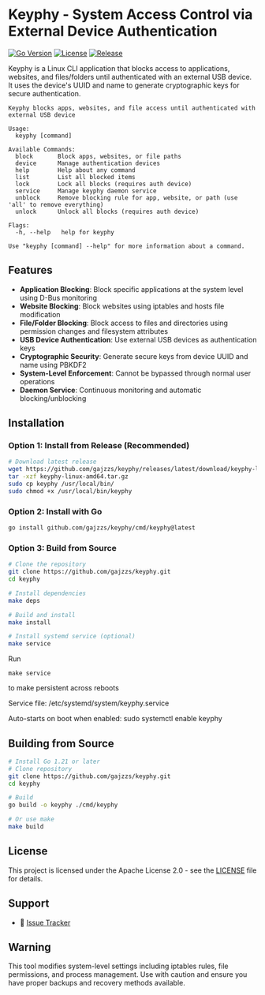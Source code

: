 # Keyphy - System Access Control via External Device Authentication

[![Go Version](https://img.shields.io/badge/Go-1.21+-blue.svg)](https://golang.org/)
[![License](https://img.shields.io/badge/License-Apache%202.0-blue.svg)](LICENSE)
[![Release](https://img.shields.io/github/v/release/gajzzs/keyphy)](https://github.com/gajzzs/keyphy/releases)

Keyphy is a Linux CLI application that blocks access to applications, websites, and files/folders until authenticated with an external USB device. It uses the device's UUID and name to generate cryptographic keys for secure authentication.

```
Keyphy blocks apps, websites, and file access until authenticated with external USB device

Usage:
  keyphy [command]

Available Commands:
  block       Block apps, websites, or file paths
  device      Manage authentication devices
  help        Help about any command
  list        List all blocked items
  lock        Lock all blocks (requires auth device)
  service     Manage keyphy daemon service
  unblock     Remove blocking rule for app, website, or path (use 'all' to remove everything)
  unlock      Unlock all blocks (requires auth device)

Flags:
  -h, --help   help for keyphy

Use "keyphy [command] --help" for more information about a command.
```


## Features

- **Application Blocking**: Block specific applications at the system level using D-Bus monitoring
- **Website Blocking**: Block websites using iptables and hosts file modification  
- **File/Folder Blocking**: Block access to files and directories using permission changes and filesystem attributes
- **USB Device Authentication**: Use external USB devices as authentication keys
- **Cryptographic Security**: Generate secure keys from device UUID and name using PBKDF2
- **System-Level Enforcement**: Cannot be bypassed through normal user operations
- **Daemon Service**: Continuous monitoring and automatic blocking/unblocking


## Installation

### Option 1: Install from Release (Recommended)

```bash
# Download latest release
wget https://github.com/gajzzs/keyphy/releases/latest/download/keyphy-linux-amd64.tar.gz
tar -xzf keyphy-linux-amd64.tar.gz
sudo cp keyphy /usr/local/bin/
sudo chmod +x /usr/local/bin/keyphy
```

### Option 2: Install with Go

```bash
go install github.com/gajzzs/keyphy/cmd/keyphy@latest
```

### Option 3: Build from Source

```bash
# Clone the repository
git clone https://github.com/gajzzs/keyphy.git
cd keyphy

# Install dependencies
make deps

# Build and install
make install

# Install systemd service (optional)
make service
```

Run
```
make service
```
to make persistent across reboots

Service file: /etc/systemd/system/keyphy.service

Auto-starts on boot when enabled: sudo systemctl enable keyphy

## Building from Source

```bash
# Install Go 1.21 or later
# Clone repository
git clone https://github.com/gajzzs/keyphy.git
cd keyphy

# Build
go build -o keyphy ./cmd/keyphy

# Or use make
make build
```

## License

This project is licensed under the Apache License 2.0 - see the [LICENSE](LICENSE) file for details.

## Support

- 🐛 [Issue Tracker](https://github.com/gajzzs/keyphy/issues)

## Warning

This tool modifies system-level settings including iptables rules, file permissions, and process management. Use with caution and ensure you have proper backups and recovery methods available.

